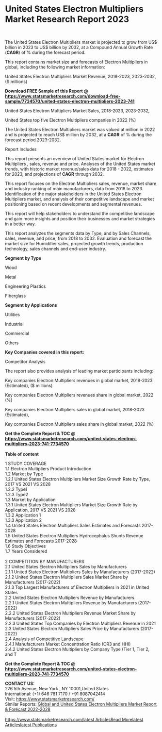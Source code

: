 <h1>United States Electron Multipliers Market Research Report 2023</h1><br/><p>The United States Electron Multipliers market is projected to grow from US$ billion in 2023 to US$ billion by 2032, at a Compound Annual Growth Rate (<strong>CAGR</strong>) of % during the forecast period.</p><p>This report contains market size and forecasts of Electron Multipliers in global, including the following market information:</p><p>United States Electron Multipliers Market Revenue, 2018-2023, 2023-2032, ($ millions)</p><p><strong>Download FREE Sample of this Report @ <a href="https://www.statsmarketresearch.com/download-free-sample/7734570/united-states-electron-multipliers-2023-741">https://www.statsmarketresearch.com/download-free-sample/7734570/united-states-electron-multipliers-2023-741</a></strong></p><p>United States Electron Multipliers Market Sales, 2018-2023, 2023-2032,</p><p>United States top five Electron Multipliers companies in 2022 (%)</p><p>The United States Electron Multipliers market was valued at million in 2022 and is projected to reach US$ million by 2032, at a <strong>CAGR</strong> of % during the forecast period 2023-2032.</p><p>Report Includes</p><p>This report presents an overview of United States market for Electron Multipliers , sales, revenue and price. Analyses of the United States market trends, with historic market revenue/sales data for 2018 - 2022, estimates for 2023, and projections of <strong>CAGR</strong> through 2032.</p><p>This report focuses on the Electron Multipliers sales, revenue, market share and industry ranking of main manufacturers, data from 2018 to 2023. Identification of the major stakeholders in the United States Electron Multipliers market, and analysis of their competitive landscape and market positioning based on recent developments and segmental revenues.</p><p>This report will help stakeholders to understand the competitive landscape and gain more insights and position their businesses and market strategies in a better way.</p><p>This report analyzes the segments data by Type, and by Sales Channels, sales, revenue, and price, from 2018 to 2032. Evaluation and forecast the market size for Humidifier sales, projected growth trends, production technology, sales channels and end-user industry.</p><p><strong>Segment by Type</strong></p><p>Wood</p><p>Metal</p><p>Engineering Plastics</p><p>Fiberglass</p><p><strong> Segment <strong><strong>by Applications</strong></strong></strong></p><p>Utilities</p><p>Industrial</p><p>Commercial</p><p>Others</p><p><strong>Key Companies covered in this report:</strong></p><p>Competitor Analysis</p><p>The report also provides analysis of leading market participants including:</p><p>Key companies Electron Multipliers revenues in global market, 2018-2023 (Estimated), ($ millions)</p><p>Key companies Electron Multipliers revenues share in global market, 2022 (%)</p><p>Key companies Electron Multipliers sales in global market, 2018-2023 (Estimated),</p><p>Key companies Electron Multipliers sales share in global market, 2022 (%)</p><div><b>Get the Complete Report & TOC @ <a href="https://www.statsmarketresearch.com/united-states-electron-multipliers-2023-741-7734570">https://www.statsmarketresearch.com/united-states-electron-multipliers-2023-741-7734570</a></b></div><br><b>Table of content</b><p>1 STUDY COVERAGE<br />1.1 Electron Multipliers Product Introduction<br />1.2 Market by Type<br />1.2.1 United States Electron Multipliers Market Size Growth Rate by Type, 2017 VS 2021 VS 2028<br />1.2.2 Type1<br />1.2.3 Type2<br />1.3 Market by Application<br />1.3.1 United States Electron Multipliers Market Size Growth Rate by Application, 2017 VS 2021 VS 2028<br />1.3.2 Application 1<br />1.3.3 Application 2<br />1.4 United States Electron Multipliers Sales Estimates and Forecasts 2017-2028<br />1.5 United States Electron Multipliers Hydrocephalus Shunts Revenue Estimates and Forecasts 2017-2028<br />1.6 Study Objectives<br />1.7 Years Considered<br /><br />2 COMPETITION BY MANUFACTURERS<br />2.1 United States Electron Multipliers Sales by Manufacturers<br />2.1.1 United States Electron Multipliers Sales by Manufacturers (2017-2022)<br />2.1.2 United States Electron Multipliers Sales Market Share by Manufacturers (2017-2022)<br />2.1.3 Top Largest Manufacturers of Electron Multipliers in 2021 in United States<br />2.2 United States Electron Multipliers Revenue by Manufacturers<br />2.2.1 United States Electron Multipliers Revenue by Manufacturers (2017-2022)<br />2.2.2 United States Electron Multipliers Revenue Market Share by Manufacturers (2017-2022)<br />2.2.3 United States Top Companies by Electron Multipliers Revenue in 2021<br />2.3 United States Electron Multipliers Sales Price by Manufacturers (2017-2022)<br />2.4 Analysis of Competitive Landscape<br />2.4.1 Manufacturers Market Concentration Ratio (CR3 and HHI)<br />2.4.2 United States Electron Multipliers by Company Type (Tier 1, Tier 2, and T<br><div><b>Get the Complete Report & TOC @ <a href="https://www.statsmarketresearch.com/united-states-electron-multipliers-2023-741-7734570">https://www.statsmarketresearch.com/united-states-electron-multipliers-2023-741-7734570</a></b></div></p> <b>CONTACT US:</b><br>276 5th Avenue, New York , NY 10001,United States<br>International: (+1) 646 781 7170 / +91 8087042414<br>Visit: <a href="https://www.statsmarketresearch.com/">https://www.statsmarketresearch.com/</a><br>Similar Reports: <a href="https://www.statsmarketresearch.com/united-states-electron-multipliers-2023-741-7734570">Global and United States Electron Multipliers Market Report & Forecast 2022-2028</a><br/><br/><a href="https://gyeongbokgung.com">https://www.statsmarketresearch.com/</a><a href="https://hallyeomaritime.com">latest Articles</a><a href="https://jingwansa.com">Read More</a><a href=https://nguoiviet.jp/">latest Articles</a><a href="https://www.intelmarketresearch.com/">latest Publications</a>